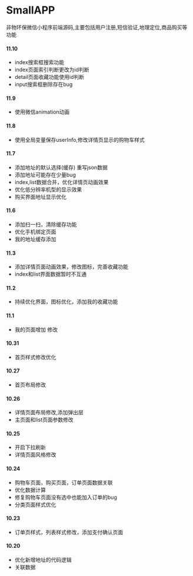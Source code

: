 # SmallAPP
非物环保微信小程序前端源码,主要包括用户注册,短信验证,地理定位,商品购买等功能

#### 11.10
  * index搜索框搜索功能
  * index页面索引判断更改为id判断
  * detail页面收藏功能使用id判断
  * input搜索框删除存在bug

#### 11.9
  * 使用微信animation动画

#### 11.8
  * 使用全局变量保存userInfo,修改详情页显示的购物车样式

#### 11.7
  * 添加地址的默认选择(缓存) 重写json数据
  * 添加地址可能存在少量bug
  * index,list数据合并，优化详情页动画效果
  * 优化低分辨率机型的显示效果
  * 购买界面地址显示优化

#### 11.6
  * 添加扫一扫，清除缓存功能
  * 优化手机绑定页面
  * 我的地址缓存添加

#### 11.3 
  * 添加详情页面动画效果，修改图标，完善收藏功能
  * index和list界面数据暂时不互通

#### 11.2
  * 持续优化界面，图标优化，添加我的收藏功能

#### 11.1
  * 我的页面增加 修改

#### 10.31
  * 首页样式修改优化  

#### 10.27
  * 首页布局修改  

#### 10.26
  * 详情页面布局修改,添加弹出层
  * 主页面和list页面参数修改  

#### 10.25
  * 开启下拉刷新 
  * 详情页面风格修改 

#### 10.24
  * 购物车页面，购买页面，订单页面数据关联
  * 优化数据计算
  * 修复购物车页面没有选中也能加入订单的bug
  * 分类页面样式优化

#### 10.23 
   * 订单页样式，列表样式修改，添加支付确认页面 

#### 10.20
   * 优化新增地址的代码逻辑    
   * 关联数据

